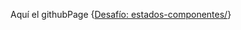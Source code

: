 Aquí el githubPage {<a href="http://yerko09.github.io/estados-componentes/">Desafío: estados-componentes/</a>}